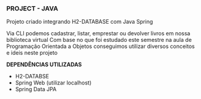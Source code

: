 ### PROJECT - JAVA

Projeto criado integrando H2-DATABASE com Java Spring 

Via CLI podemos cadastrar, listar, emprestar ou devolver livros em nossa biblioteca virtual 
Com base no que foi estudado este semestre na aula de Programação Orientada a Objetos conseguimos utilizar diversos conceitos e ideis neste projeto 

**DEPENDÊNCIAS UTILIZADAS** 

- H2-DATABSE
- Spring Web (utilizar localhost)
- Spring Data JPA
